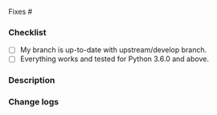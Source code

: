 <!-- Please create/claim an issue before sending a PR -->
<!-- Add issue number (Eg: fixes #123) -->

Fixes #

### Checklist
- [ ] My branch is up-to-date with upstream/develop branch.
- [ ] Everything works and tested for Python 3.6.0 and above.

### Description
<!-- Describe about what this PR does, previous state and new state of the output -->

### Change logs

<!-- #### Added -->
<!-- Edit these points below to describe the new features added with this PR -->
<!-- - Feature 1 -->
<!-- - Feature 2 -->


<!-- #### Changed -->
<!-- Edit these points below to describe the changes made in existing functionality with this PR -->
<!-- - Change 1 -->
<!-- - Change 1 -->


<!-- #### Fixed -->
<!-- Edit these points below to describe the bug fixes made with this PR -->
<!-- - Bug 1 -->


<!-- #### Removed -->
<!-- Edit these points below to describe the removed features with this PR -->
<!-- - Deprecated feature 1 -->
